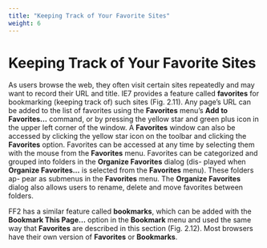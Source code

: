 ```yaml
---
title: "Keeping Track of Your Favorite Sites"
weight: 6
---
```


# Keeping Track of Your Favorite Sites

As users browse the web, they often visit certain sites repeatedly and may want to record their URL and title. IE7 provides a feature called **favorites** for bookmarking (keeping track of) such sites (Fig. 2.11). Any page’s URL can be added to the list of favorites using the **Favorites** menu’s **Add to Favorites…** command, or by pressing the yellow star and green plus icon in the upper left corner of the window. A **Favorites** window can also be accessed by clicking the yellow star icon on the toolbar and clicking the **Favorites** option. Favorites can be accessed at any time by selecting them with the mouse from the **Favorites** menu. Favorites can be categorized and grouped into folders in the **Organize Favorites** dialog (dis- played when **Organize Favorites…** is selected from the **Favorites** menu). These folders ap- pear as submenus in the **Favorites** menu. The **Organize Favorites** dialog also allows users to rename, delete and move favorites between folders.

FF2 has a similar feature called **bookmarks**, which can be added with the **Bookmark This Page...** option in the **Bookmark** menu and used the same way that **Favorites** are described in this section (Fig. 2.12). Most browsers have their own version of **Favorites** or **Bookmarks**.